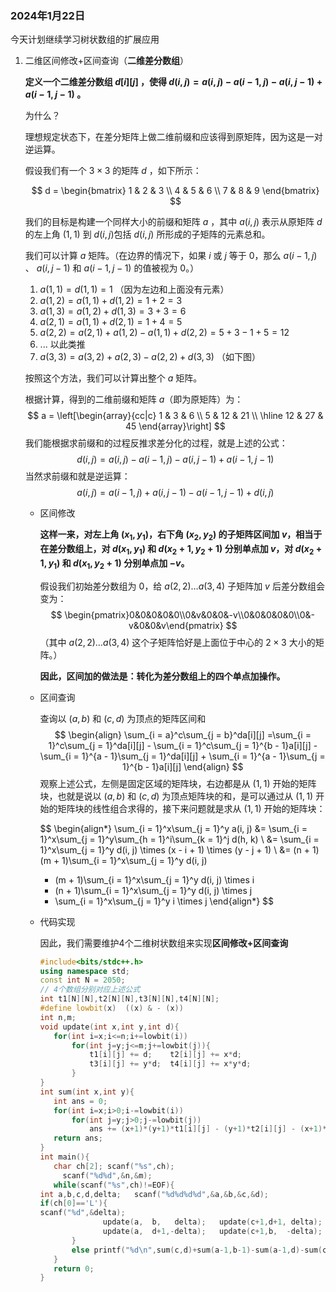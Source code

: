 ### 2024年1月22日

今天计划继续学习树状数组的扩展应用

1. 二维区间修改+区间查询（**二维差分数组**）

   **定义一个二维差分数组 $d[i][j]$ ，使得 $d(i, j) = a(i, j) - a(i - 1, j) - a(i, j - 1) + a(i - 1, j - 1)$ 。**

   为什么？

   理想规定状态下，在差分矩阵上做二维前缀和应该得到原矩阵，因为这是一对逆运算。

   假设我们有一个 $3 \times 3$ 的矩阵  $d$ ，如下所示：

   $$
   d = \begin{bmatrix} 1 & 2 & 3 \\ 4 & 5 & 6 \\ 7 & 8 & 9 \end{bmatrix}
   $$
   

   我们的目标是构建一个同样大小的前缀和矩阵 $a$ ，其中  $a(i, j)$  表示从原矩阵 $d$ 的左上角 $(1,1)$ 到 $d(i, j)$包括  $d(i, j)$ 所形成的子矩阵的元素总和。

   我们可以计算  $a$ 矩阵。（在边界的情况下，如果  $i$ 或 $j$ 等于 0，那么 $a(i - 1, j)$ 、 $a(i, j - 1)$  和  $a(i - 1, j - 1)$  的值被视为 0。）

   1. $a(1, 1) = d(1, 1) = 1$ （因为左边和上面没有元素）
   2. $a(1, 2) = a(1, 1) + d(1, 2) = 1 + 2 = 3$
   3. $a(1, 3) = a(1, 2) + d(1, 3) = 3 + 3 = 6$
   4. $a(2, 1) = a(1, 1) + d(2, 1) = 1 + 4 = 5$
   5. $a(2, 2) = a(2, 1) + a(1, 2) - a(1, 1) + d(2, 2) = 5 + 3 - 1 + 5 = 12$
   6. ... 以此类推
   7. $a(3, 3) = a(3, 2) + a(2, 3) - a(2, 2) + d(3, 3)$ （如下图）

   按照这个方法，我们可以计算出整个 $a$ 矩阵。

   根据计算，得到的二维前缀和矩阵 $a$（即为原矩阵）为：
   $$
   a = \left[\begin{array}{cc|c}
       1 & 3 & 6 \\
       5 & 12 & 21 \\
       \hline
       12 & 27 & 45
   \end{array}\right]
   $$
   我们能根据求前缀和的过程反推求差分化的过程，就是上述的公式：
   $$
   d(i, j) = a(i, j) - a(i - 1, j) - a(i, j - 1) + a(i - 1, j - 1)
   $$
   当然求前缀和就是逆运算：
   $$
   a(i, j) = a(i - 1, j) + a(i, j - 1) - a(i - 1, j - 1) + d(i, j)
   $$

   - 区间修改

     **这样一来，对左上角 $(x_1, y_1)$，右下角 $(x_2, y_2)$ 的子矩阵区间加 $v$，相当于在差分数组上，对 $d(x_1, y_1)$ 和 $d(x_2 + 1, y_2 + 1)$ 分别单点加 $v$，对 $d(x_2 + 1, y_1)$ 和 $d(x_1, y_2 + 1)$ 分别单点加 $-v$。**

     假设我们初始差分数组为 $0$，给 $a(2, 2) \ldots a(3, 4)$ 子矩阵加 $v$ 后差分数组会变为：
     $$
     \begin{pmatrix}0&0&0&0&0\\0&v&0&0&-v\\0&0&0&0&0\\0&-v&0&0&v\end{pmatrix}
     $$
     （其中 $a(2, 2) \ldots a(3, 4)$ 这个子矩阵恰好是上面位于中心的 $2 \times 3$ 大小的矩阵。）

     **因此，区间加的做法是：转化为差分数组上的四个单点加操作。**

   - 区间查询

     查询以 $(a, b)$ 和 $(c, d)$ 为顶点的矩阵区间和
     $$
     \begin{align}
     \sum_{i = a}^c\sum_{j = b}^da[i][j]
     =\sum_{i = 1}^c\sum_{j = 1}^da[i][j] - \sum_{i = 1}^c\sum_{j = 1}^{b - 1}a[i][j] - \sum_{i = 1}^{a - 1}\sum_{j = 1}^da[i][j] + \sum_{i = 1}^{a - 1}\sum_{j = 1}^{b - 1}a[i][j]
     \end{align}
     $$
     观察上述公式，左侧是固定区域的矩阵块，右边都是从 $(1, 1)$ 开始的矩阵块，也就是说以 $(a, b)$ 和 $(c, d)$ 为顶点矩阵块的和，是可以通过从 $(1, 1)$ 开始的矩阵块的线性组合求得的，接下来问题就是求从 $(1, 1)$ 开始的矩阵块：
     
     $$
     \begin{align*}
     \sum_{i = 1}^x\sum_{j = 1}^y a(i, j)
     &= \sum_{i = 1}^x\sum_{j = 1}^y\sum_{h = 1}^i\sum_{k = 1}^j d(h, k) \\
     &= \sum_{i = 1}^x\sum_{j = 1}^y d(i, j) \times (x - i + 1) \times (y - j + 1) \\
     &= (n + 1)(m + 1)\sum_{i = 1}^x\sum_{j = 1}^y d(i, j)
     - (m + 1)\sum_{i = 1}^x\sum_{j = 1}^y d(i, j) \times i
     - (n + 1)\sum_{i = 1}^x\sum_{j = 1}^y d(i, j) \times j
     + \sum_{i = 1}^x\sum_{j = 1}^y i \times j
     \end{align*}
     $$
     
   - 代码实现
   
     因此，我们需要维护4个二维树状数组来实现**区间修改+区间查询**
     
     ```c++
     #include<bits/stdc++.h>
     using namespace std;
     const int N = 2050;
     // 4个数组分别对应上述公式
     int t1[N][N],t2[N][N],t3[N][N],t4[N][N];
     #define lowbit(x)  ((x) & - (x))  
     int n,m; 
     void update(int x,int y,int d){
     	for(int i=x;i<=n;i+=lowbit(i))
     		for(int j=y;j<=m;j+=lowbit(j)){
     		    t1[i][j] += d;    t2[i][j] += x*d;
     		    t3[i][j] += y*d;  t4[i][j] += x*y*d;
     		}
     }
     int sum(int x,int y){
     	int ans = 0;
     	for(int i=x;i>0;i-=lowbit(i))
     		for(int j=y;j>0;j-=lowbit(j))
     			ans += (x+1)*(y+1)*t1[i][j] - (y+1)*t2[i][j] - (x+1)*t3[i][j] + t4[i][j];
     	return ans;
     }
     int main(){
     	char ch[2];	scanf("%s",ch);
          scanf("%d%d",&n,&m);  
     	while(scanf("%s",ch)!=EOF){
     int a,b,c,d,delta;   scanf("%d%d%d%d",&a,&b,&c,&d);
     if(ch[0]=='L'){
     scanf("%d",&delta);
                   update(a,  b,   delta);   update(c+1,d+1, delta);
                   update(a,  d+1,-delta);   update(c+1,b,  -delta);
     		}
     		else printf("%d\n",sum(c,d)+sum(a-1,b-1)-sum(a-1,d)-sum(c,b-1));
     	}	
     	return 0;
     }
     ```
     
     
   
   

